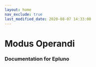 ```yaml
---
layout: home
nav_exclude: true
last_modified_date: 2020-08-07 14:33:00
---
```


# Modus Operandi

### Documentation for Epluno

